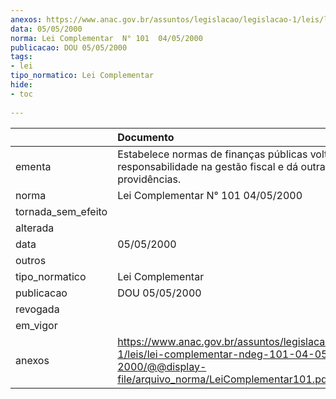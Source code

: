 ```yaml
---
anexos: https://www.anac.gov.br/assuntos/legislacao/legislacao-1/leis/lei-complementar-ndeg-101-04-05-2000/@@display-file/arquivo_norma/LeiComplementar101.pdf
data: 05/05/2000
norma: Lei Complementar  N° 101  04/05/2000
publicacao: DOU 05/05/2000
tags:
- lei
tipo_normatico: Lei Complementar
hide: 
- toc 
 
---
```


|                    | Documento                                                                                                                                              |
|:-------------------|:-------------------------------------------------------------------------------------------------------------------------------------------------------|
| ementa             | Estabelece normas de finanças públicas voltadas para a responsabilidade na gestão fiscal e dá outras providências.                                     |
| norma              | Lei Complementar  N° 101  04/05/2000                                                                                                                   |
| tornada_sem_efeito |                                                                                                                                                        |
| alterada           |                                                                                                                                                        |
| data               | 05/05/2000                                                                                                                                             |
| outros             |                                                                                                                                                        |
| tipo_normatico     | Lei Complementar                                                                                                                                       |
| publicacao         | DOU 05/05/2000                                                                                                                                         |
| revogada           |                                                                                                                                                        |
| em_vigor           |                                                                                                                                                        |
| anexos             | https://www.anac.gov.br/assuntos/legislacao/legislacao-1/leis/lei-complementar-ndeg-101-04-05-2000/@@display-file/arquivo_norma/LeiComplementar101.pdf |